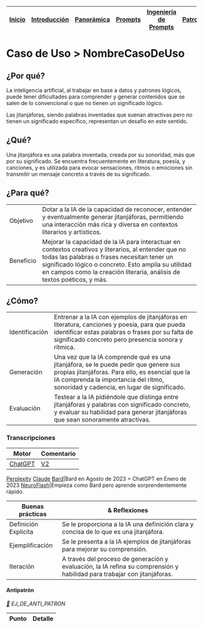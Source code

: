 <div align=right>

|[Inicio](/README.md)|[Introducción](/documentos/intro.md)|[Panorámica](/documentos/panorámica.md)|[Prompts](/prompts/README.md)|[Ingeniería de Prompts](/ingenieriaDePrompts/README.md)|[Patrones](/ingenieriaDePrompts/patrones/README.md)|[Casos de Uso](/casosDeUso/README.md)|
|-|-|-|-|-|-|-

</div>

# Caso de Uso > NombreCasoDeUso

## ¿Por qué?

La inteligencia artificial, al trabajar en base a datos y patrones lógicos, puede tener dificultades para comprender y generar contenidos que se salen de lo convencional o que no tienen un significado lógico. 

Las jitanjáforas, siendo palabras inventadas que suenan atractivas pero no tienen un significado específico, representan un desafío en este sentido.

## ¿Qué?

Una jitanjáfora es una palabra inventada, creada por su sonoridad, más que por su significado. Se encuentra frecuentemente en literatura, poesía, y canciones, y es utilizada para evocar sensaciones, ritmos o emociones sin transmitir un mensaje concreto a través de su significado.

## ¿Para qué?

| | |
|-|-|
Objetivo|Dotar a la IA de la capacidad de reconocer, entender y eventualmente generar jitanjáforas, permitiendo una interacción más rica y diversa en contextos literarios y artísticos.
Beneficio|Mejorar la capacidad de la IA para interactuar en contextos creativos y literarios, al entender que no todas las palabras o frases necesitan tener un significado lógico o concreto. Esto amplía su utilidad en campos como la creación literaria, análisis de textos poéticos, y más.

## ¿Cómo?

| | |
|-|-|
Identificación|Entrenar a la IA con ejemplos de jitanjáforas en literatura, canciones y poesía, para que pueda identificar estas palabras o frases por su falta de significado concreto pero presencia sonora y rítmica.
Generación|Una vez que la IA comprende qué es una jitanjáfora, se le puede pedir que genere sus propias jitanjáforas. Para ello, es esencial que la IA comprenda la importancia del ritmo, sonoridad y cadencia, en lugar de significado.
Evaluación|Testear a la IA pidiéndole que distinga entre jitanjáforas y palabras con significado concreto, y evaluar su habilidad para generar jitanjáforas que sean sonoramente atractivas.

### Transcripciones 

|Motor|Comentario|
|-|-|
[ChatGPT](https://twitter.com/mmasias/status/1612595396596875266)|[V2](https://twitter.com/mmasias/status/1636138976770703360)
[Perplexity](https://www.perplexity.ai/search/dffeb012-7569-4f71-b53b-4ab5110c1278?s=c)
[Claude](https://claude.ai/chat/4dd7ed72-6678-4dc1-a228-287489857c78)
[Bard](https://g.co/bard/share/3957a83820f6)|Bard en Agosto de 2023 = ChatGPT en Enero de 2023
[NeuroFlash](https://app.neuro-flash.com/ai-writer/090e2f08d3631012b28c6796040d9f5c/preview)|Empieza como Bard pero aprende sorprendentemente rápido.

|Buenas prácticas|& Reflexiones
|-|-|
Definición Explicita|Se le proporciona a la IA una definición clara y concisa de lo que es una jitanjáfora.
Ejemplificación|Se le presenta a la IA ejemplos de jitanjáforas para mejorar su comprensión.
Iteración|A través del proceso de generación y evaluación, la IA refina su comprensión y habilidad para trabajar con jitanjáforas.

#### Antipatrón

*[:link:]() EJ_DE_ANTI_PATRON*

|Punto|Detalle|
|-|-|
